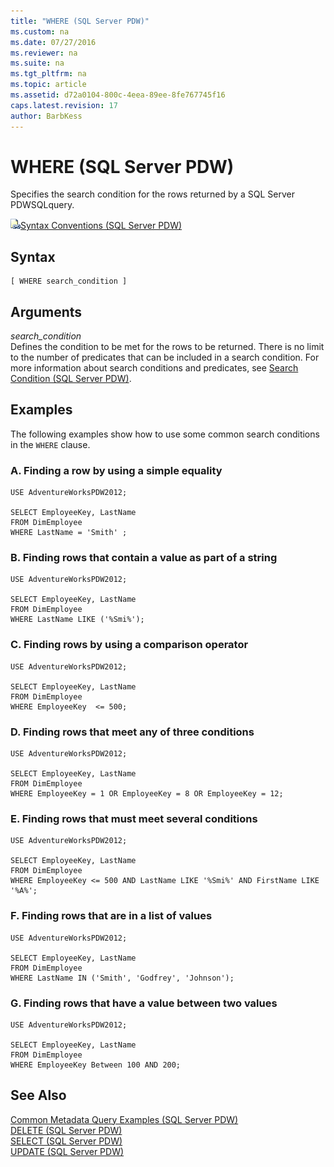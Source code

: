 ```yaml
---
title: "WHERE (SQL Server PDW)"
ms.custom: na
ms.date: 07/27/2016
ms.reviewer: na
ms.suite: na
ms.tgt_pltfrm: na
ms.topic: article
ms.assetid: d72a0104-800c-4eea-89ee-8fe767745f16
caps.latest.revision: 17
author: BarbKess
---
```

# WHERE (SQL Server PDW)
Specifies the search condition for the rows returned by a SQL Server PDWSQLquery.  
  
![Topic link icon](../../mpp/sqlpdw/media/Topic_Link.gif "Topic_Link")[Syntax Conventions &#40;SQL Server PDW&#41;](../../mpp/sqlpdw/syntax-conventions-sql-server-pdw.md)  
  
## Syntax  
  
```  
[ WHERE search_condition ]  
```  
  
## Arguments  
*search_condition*  
Defines the condition to be met for the rows to be returned. There is no limit to the number of predicates that can be included in a search condition. For more information about search conditions and predicates, see [Search Condition &#40;SQL Server PDW&#41;](../../mpp/sqlpdw/search-condition-sql-server-pdw.md).  
  
## Examples  
The following examples show how to use some common search conditions in the `WHERE` clause.  
  
### A. Finding a row by using a simple equality  
  
```  
USE AdventureWorksPDW2012;  
  
SELECT EmployeeKey, LastName  
FROM DimEmployee  
WHERE LastName = 'Smith' ;  
```  
  
### B. Finding rows that contain a value as part of a string  
  
```  
USE AdventureWorksPDW2012;  
  
SELECT EmployeeKey, LastName  
FROM DimEmployee  
WHERE LastName LIKE ('%Smi%');  
```  
  
### C. Finding rows by using a comparison operator  
  
```  
USE AdventureWorksPDW2012;  
  
SELECT EmployeeKey, LastName  
FROM DimEmployee  
WHERE EmployeeKey  <= 500;  
```  
  
### D. Finding rows that meet any of three conditions  
  
```  
USE AdventureWorksPDW2012;  
  
SELECT EmployeeKey, LastName  
FROM DimEmployee  
WHERE EmployeeKey = 1 OR EmployeeKey = 8 OR EmployeeKey = 12;  
```  
  
### E. Finding rows that must meet several conditions  
  
```  
USE AdventureWorksPDW2012;  
  
SELECT EmployeeKey, LastName  
FROM DimEmployee  
WHERE EmployeeKey <= 500 AND LastName LIKE '%Smi%' AND FirstName LIKE '%A%';  
```  
  
### F. Finding rows that are in a list of values  
  
```  
USE AdventureWorksPDW2012;  
  
SELECT EmployeeKey, LastName  
FROM DimEmployee  
WHERE LastName IN ('Smith', 'Godfrey', 'Johnson');  
```  
  
### G. Finding rows that have a value between two values  
  
```  
USE AdventureWorksPDW2012;  
  
SELECT EmployeeKey, LastName  
FROM DimEmployee  
WHERE EmployeeKey Between 100 AND 200;  
```  
  
## See Also  
[Common Metadata Query Examples &#40;SQL Server PDW&#41;](../../mpp/sqlpdw/common-metadata-query-examples-sql-server-pdw.md)  
[DELETE &#40;SQL Server PDW&#41;](../../mpp/sqlpdw/delete-sql-server-pdw.md)  
[SELECT &#40;SQL Server PDW&#41;](../../mpp/sqlpdw/select-sql-server-pdw.md)  
[UPDATE &#40;SQL Server PDW&#41;](../../mpp/sqlpdw/update-sql-server-pdw.md)  
  
